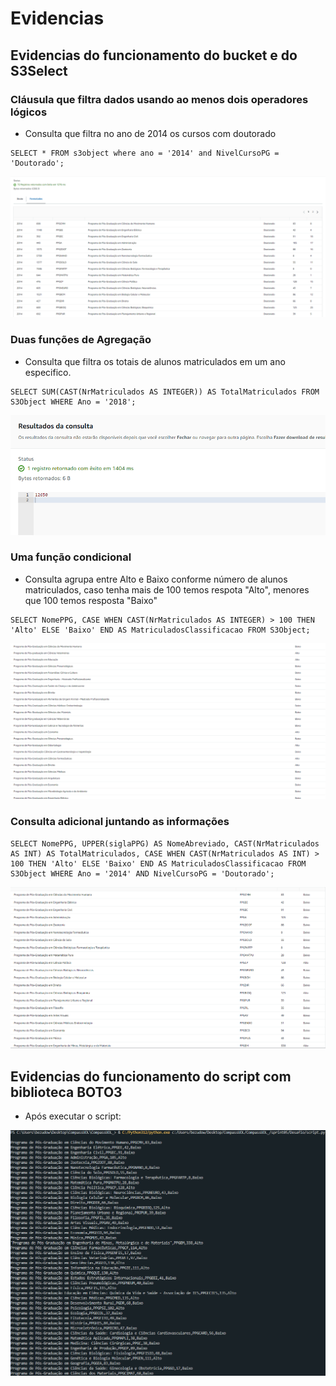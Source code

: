 # **Evidencias**
## Evidencias do funcionamento do bucket e do S3Select

### Cláusula que filtra dados usando ao menos dois operadores lógicos
- Consulta que filtra no ano de 2014 os cursos com doutorado
``` 
SELECT * FROM s3object where ano = '2014' and NivelCursoPG = 'Doutorado'; 
```
<img src="/sprint05/evidencias/img/Cursos em 2014 com nivel Doutorado.png">

### Duas funções de Agregação
- Consulta que filtra os totais de alunos matriculados em um ano especifico.
``` 
SELECT SUM(CAST(NrMatriculados AS INTEGER)) AS TotalMatriculados FROM S3Object WHERE Ano = '2018';
```
<img src="/sprint05/evidencias/img/Alunos matriculados .png">

### Uma função condicional
- Consulta agrupa entre Alto e Baixo conforme número de alunos matriculados, caso tenha mais de 100 temos respota "Alto", menores que 100 temos resposta "Baixo"
```
SELECT NomePPG, CASE WHEN CAST(NrMatriculados AS INTEGER) > 100 THEN 'Alto' ELSE 'Baixo' END AS MatriculadosClassificacao FROM S3Object;
```
<img src="/sprint05/evidencias/img/Nivel de alunos matriculados.png">

### Consulta adicional juntando as informações
```
SELECT NomePPG, UPPER(siglaPPG) AS NomeAbreviado, CAST(NrMatriculados AS INT) AS TotalMatriculados, CASE WHEN CAST(NrMatriculados AS INT) > 100 THEN 'Alto' ELSE 'Baixo' END AS MatriculadosClassificacao FROM S3Object WHERE Ano = '2014' AND NivelCursoPG = 'Doutorado';
```
<img src="/sprint05/evidencias/img/consultaGeral.png">

## Evidencias do funcionamento do script com biblioteca BOTO3
- Após executar o script:
<img src="/sprint05/evidencias/img/ExecucaoBOTO3.png">

